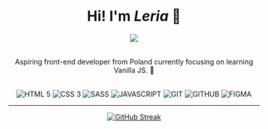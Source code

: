 <div align="center">
   
# Hi! I'm *Leria*  :wave: 

 ![](https://komarev.com/ghpvc/?username=xLeria&color=blue)

<br>
Aspiring front-end developer from Poland currently focusing on learning Vanilla JS. 🌱
<br><br>
   
![HTML 5](https://img.shields.io/badge/html_5-E34F26?style=for-the-badge&logo=HTML5&logoColor=white)
![CSS 3](https://img.shields.io/badge/CSS_3-1572B6?style=for-the-badge&logo=CSS3&logoColor=white)
![SASS](https://img.shields.io/badge/SASS-CC6699?style=for-the-badge&logo=sass&logoColor=white)
![JAVASCRIPT](https://img.shields.io/badge/JAVASCRIPT-yellow?style=for-the-badge&logo=JavaScript&logoColor=white)
![GIT](https://img.shields.io/badge/git-F05032?style=for-the-badge&logo=Git&logoColor=white)
![GITHUB](https://img.shields.io/badge/github-181717?style=for-the-badge&logo=Github&logoColor=white)
![FIGMA](https://img.shields.io/badge/figma-F24E1E?style=for-the-badge&logo=Figma&logoColor=white)

  
---
  
[![GitHub Streak](http://github-readme-streak-stats.herokuapp.com?user=xLeria&theme=tokyonight_duo&hide_border=true)](https://git.io/streak-stats)
  
   
</div>
